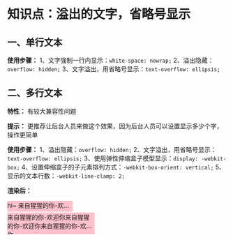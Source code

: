 # 知识点：溢出的文字，省略号显示

## 一、单行文本
**使用步骤：**
1、文字强制一行内显示：`white-space: nowrap;`
2、溢出隐藏：`overflow: hidden;`
3、文字溢出，用省略号显示：`text-overflow: ellipsis;`

## 二、多行文本
**特性：** 有较大兼容性问题

**提示：** 更推荐让后台人员来做这个效果，因为后台人员可以设置显示多少个字，操作更简单

**使用步骤：**
1、溢出隐藏：`overflow: hidden;`
2、文字溢出，用省略号显示：`text-overflow: ellipsis;`
3、使用弹性伸缩盒子模型显示：`display: -webkit-box;`
4、设置伸缩盒子的子元素排列方式：`-webkit-box-orient: vertical;`
5、显示的文本行数：`-webkit-line-clamp: 2;`

**渲染后：**
<!DOCTYPE html>
<html lang="zh-CN">
<head>
    <meta charset="UTF-8">
    <title>Document</title>
    <style>
        .demo1 {
			width: 150px;
			height: 25px;
            margin-bottom: 2px;
            background-color: pink;
            /* --- */
			white-space: nowrap;
			overflow: hidden;
			text-overflow: ellipsis;
		}
        .demo2 {
            width: 200px;
            height: 50px;
            background-color: pink;
            /* --- */
            white-space: normal;
			overflow: hidden;
			text-overflow: ellipsis;
            display: -webkit-box;
            -webkit-line-clamp: 2;
            -webkit-box-orient: vertical;
        }
    </style>
</head>
<body>
    <div class="demo1">hi~ 来自猩猩的你-欢迎你</div>
    <div class="demo2">来自猩猩的你-欢迎你来自猩猩的你-欢迎你来自猩猩的你-欢迎你</div>
</body>
</html>